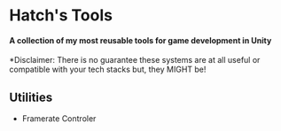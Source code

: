 # Hatch's Tools
#### A collection of my most reusable tools for game development in Unity
*Disclaimer: There is no guarantee these systems are at all useful or compatible with your tech stacks but, they MIGHT be!

## Utilities
- Framerate Controler
